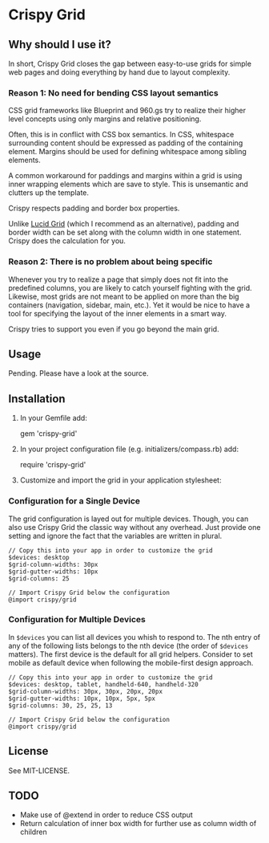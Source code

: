 # Crispy Grid

## Why should I use it?

In short, Crispy Grid closes the gap between easy-to-use grids for
simple web pages and doing everything by hand due to layout complexity.

### Reason 1: No need for bending CSS layout semantics

CSS grid frameworks like Blueprint and 960.gs try to realize their
higher level concepts using only margins and relative positioning.

Often, this is in conflict with CSS box semantics.
In CSS, whitespace surrounding content should be expressed as padding of
the containing element. Margins should be used for defining whitespace
among sibling elements. 

A common workaround for paddings and margins within a grid is using inner
wrapping elements which are save to style. This is unsemantic and
clutters up the template.

Crispy respects padding and border box properties.

Unlike [Lucid Grid](https://github.com/ezYZ/lucid) (which I recommend as
an alternative), padding and border width can be set along with the
column width in one statement. Crispy does the calculation for you.

### Reason 2: There is no problem about being specific

Whenever you try to realize a page that simply does not fit into the
predefined columns, you are likely to catch yourself fighting with the grid.
Likewise, most grids are not meant to be applied on more than the big
containers (navigation, sidebar, main, etc.). Yet it would be nice to
have a tool for specifying the layout of the inner elements in a smart
way.

Crispy tries to support you even if you go beyond the main grid.

## Usage

Pending. Please have a look at the source.

## Installation

1. In your Gemfile add:

    gem 'crispy-grid'

2. In your project configuration file (e.g. initializers/compass.rb)
   add:

    require 'crispy-grid'

3. Customize and import the grid in your application stylesheet:

### Configuration for a Single Device

The grid configuration is layed out for multiple devices.
Though, you can also use Crispy Grid the classic way without any overhead.
Just provide one setting and ignore the fact that the variables are
written in plural.

    // Copy this into your app in order to customize the grid
    $devices: desktop
    $grid-column-widths: 30px
    $grid-gutter-widths: 10px
    $grid-columns: 25

    // Import Crispy Grid below the configuration
    @import crispy/grid

### Configuration for Multiple Devices

In `$devices` you can list all devices you whish to respond to.
The nth entry of any of the following lists belongs to the nth device (the order of `$devices` matters).
The first device is the default for all grid helpers.
Consider to set mobile as default device when following the mobile-first design approach.

    // Copy this into your app in order to customize the grid
    $devices: desktop, tablet, handheld-640, handheld-320
    $grid-column-widths: 30px, 30px, 20px, 20px
    $grid-gutter-widths: 10px, 10px, 5px, 5px
    $grid-columns: 30, 25, 25, 13

    // Import Crispy Grid below the configuration
    @import crispy/grid

## License

See MIT-LICENSE.

## TODO

- Make use of @extend in order to reduce CSS output
- Return calculation of inner box width for further use as column width
  of children
